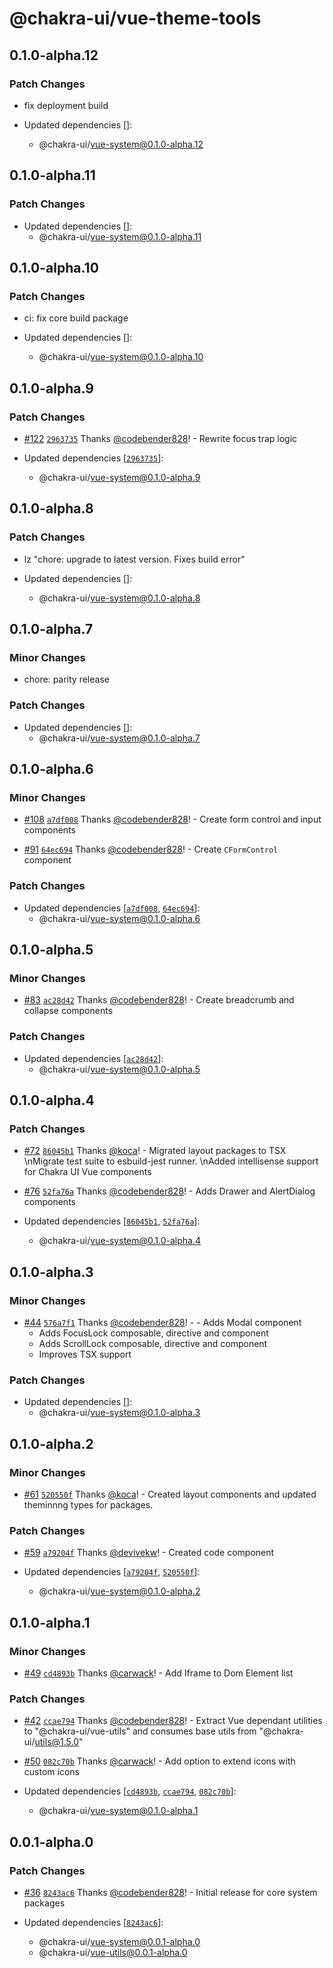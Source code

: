 # @chakra-ui/vue-theme-tools

## 0.1.0-alpha.12

### Patch Changes

- fix deployment build

- Updated dependencies []:
  - @chakra-ui/vue-system@0.1.0-alpha.12

## 0.1.0-alpha.11

### Patch Changes

- Updated dependencies []:
  - @chakra-ui/vue-system@0.1.0-alpha.11

## 0.1.0-alpha.10

### Patch Changes

- ci: fix core build package

- Updated dependencies []:
  - @chakra-ui/vue-system@0.1.0-alpha.10

## 0.1.0-alpha.9

### Patch Changes

- [#122](https://github.com/chakra-ui/chakra-ui-vue-next/pull/122) [`2963735`](https://github.com/chakra-ui/chakra-ui-vue-next/commit/29637355d6e37257e7ce43c10851049aba229359) Thanks [@codebender828](https://github.com/codebender828)! - Rewrite focus trap logic

- Updated dependencies [[`2963735`](https://github.com/chakra-ui/chakra-ui-vue-next/commit/29637355d6e37257e7ce43c10851049aba229359)]:
  - @chakra-ui/vue-system@0.1.0-alpha.9

## 0.1.0-alpha.8

### Patch Changes

- lz "chore: upgrade to latest version. Fixes build error"

- Updated dependencies []:
  - @chakra-ui/vue-system@0.1.0-alpha.8

## 0.1.0-alpha.7

### Minor Changes

- chore: parity release

### Patch Changes

- Updated dependencies []:
  - @chakra-ui/vue-system@0.1.0-alpha.7

## 0.1.0-alpha.6

### Minor Changes

- [#108](https://github.com/chakra-ui/chakra-ui-vue-next/pull/108) [`a7df008`](https://github.com/chakra-ui/chakra-ui-vue-next/commit/a7df008af57158fbd9240645d4177cf862ca764d) Thanks [@codebender828](https://github.com/codebender828)! - Create form control and input components

* [#91](https://github.com/chakra-ui/chakra-ui-vue-next/pull/91) [`64ec694`](https://github.com/chakra-ui/chakra-ui-vue-next/commit/64ec694a67bf0932ad8d7569cf4347cd1da48513) Thanks [@codebender828](https://github.com/codebender828)! - Create `CFormControl` component

### Patch Changes

- Updated dependencies [[`a7df008`](https://github.com/chakra-ui/chakra-ui-vue-next/commit/a7df008af57158fbd9240645d4177cf862ca764d), [`64ec694`](https://github.com/chakra-ui/chakra-ui-vue-next/commit/64ec694a67bf0932ad8d7569cf4347cd1da48513)]:
  - @chakra-ui/vue-system@0.1.0-alpha.6

## 0.1.0-alpha.5

### Minor Changes

- [#83](https://github.com/chakra-ui/chakra-ui-vue-next/pull/83) [`ac28d42`](https://github.com/chakra-ui/chakra-ui-vue-next/commit/ac28d4217c3afb83383801316876f982163c5f5c) Thanks [@codebender828](https://github.com/codebender828)! - Create breadcrumb and collapse components

### Patch Changes

- Updated dependencies [[`ac28d42`](https://github.com/chakra-ui/chakra-ui-vue-next/commit/ac28d4217c3afb83383801316876f982163c5f5c)]:
  - @chakra-ui/vue-system@0.1.0-alpha.5

## 0.1.0-alpha.4

### Patch Changes

- [#72](https://github.com/chakra-ui/chakra-ui-vue-next/pull/72) [`86045b1`](https://github.com/chakra-ui/chakra-ui-vue-next/commit/86045b1c34a21c05f93015489a461887beffee27) Thanks [@koca](https://github.com/koca)! - Migrated layout packages to TSX \nMigrate test suite to esbuild-jest runner. \nAdded intellisense support for Chakra UI Vue components

* [#76](https://github.com/chakra-ui/chakra-ui-vue-next/pull/76) [`52fa76a`](https://github.com/chakra-ui/chakra-ui-vue-next/commit/52fa76ab461cf53ac619bcab0e591fe525a7a30b) Thanks [@codebender828](https://github.com/codebender828)! - Adds Drawer and AlertDialog components

* Updated dependencies [[`86045b1`](https://github.com/chakra-ui/chakra-ui-vue-next/commit/86045b1c34a21c05f93015489a461887beffee27), [`52fa76a`](https://github.com/chakra-ui/chakra-ui-vue-next/commit/52fa76ab461cf53ac619bcab0e591fe525a7a30b)]:
  - @chakra-ui/vue-system@0.1.0-alpha.4

## 0.1.0-alpha.3

### Minor Changes

- [#44](https://github.com/chakra-ui/chakra-ui-vue-next/pull/44) [`576a7f1`](https://github.com/chakra-ui/chakra-ui-vue-next/commit/576a7f12c179852ebfd9ee1905764357d7698dd6) Thanks [@codebender828](https://github.com/codebender828)! - - Adds Modal component
  - Adds FocusLock composable, directive and component
  - Adds ScrollLock composable, directive and component
  - Improves TSX support

### Patch Changes

- Updated dependencies []:
  - @chakra-ui/vue-system@0.1.0-alpha.3

## 0.1.0-alpha.2

### Minor Changes

- [#61](https://github.com/chakra-ui/chakra-ui-vue-next/pull/61) [`520550f`](https://github.com/chakra-ui/chakra-ui-vue-next/commit/520550f0a233af45d83a5dd49907646422b39eb9) Thanks [@koca](https://github.com/koca)! - Created layout components and updated theminnng types for packages.

### Patch Changes

- [#59](https://github.com/chakra-ui/chakra-ui-vue-next/pull/59) [`a79204f`](https://github.com/chakra-ui/chakra-ui-vue-next/commit/a79204f8a6786fdb6456632350480a14e17ad345) Thanks [@devivekw](https://github.com/devivekw)! - Created code component

- Updated dependencies [[`a79204f`](https://github.com/chakra-ui/chakra-ui-vue-next/commit/a79204f8a6786fdb6456632350480a14e17ad345), [`520550f`](https://github.com/chakra-ui/chakra-ui-vue-next/commit/520550f0a233af45d83a5dd49907646422b39eb9)]:
  - @chakra-ui/vue-system@0.1.0-alpha.2

## 0.1.0-alpha.1

### Minor Changes

- [#49](https://github.com/chakra-ui/chakra-ui-vue-next/pull/49) [`cd4893b`](https://github.com/chakra-ui/chakra-ui-vue-next/commit/cd4893b6a27df39b59066c6e1d714b3830cf41bd) Thanks [@carwack](https://github.com/carwack)! - Add Iframe to Dom Element list

### Patch Changes

- [#42](https://github.com/chakra-ui/chakra-ui-vue-next/pull/42) [`ccae794`](https://github.com/chakra-ui/chakra-ui-vue-next/commit/ccae794937096c98b50dd5b72ac21856bd0e0e67) Thanks [@codebender828](https://github.com/codebender828)! - Extract Vue dependant utilities to "@chakra-ui/vue-utils" and consumes base utils from "@chakra-ui/utils@1.5.0"

* [#50](https://github.com/chakra-ui/chakra-ui-vue-next/pull/50) [`082c70b`](https://github.com/chakra-ui/chakra-ui-vue-next/commit/082c70b03bd0e07704e1285592f515b3a43073b4) Thanks [@carwack](https://github.com/carwack)! - Add option to extend icons with custom icons

* Updated dependencies [[`cd4893b`](https://github.com/chakra-ui/chakra-ui-vue-next/commit/cd4893b6a27df39b59066c6e1d714b3830cf41bd), [`ccae794`](https://github.com/chakra-ui/chakra-ui-vue-next/commit/ccae794937096c98b50dd5b72ac21856bd0e0e67), [`082c70b`](https://github.com/chakra-ui/chakra-ui-vue-next/commit/082c70b03bd0e07704e1285592f515b3a43073b4)]:
  - @chakra-ui/vue-system@0.1.0-alpha.1

## 0.0.1-alpha.0

### Patch Changes

- [#36](https://github.com/chakra-ui/chakra-ui-vue-next/pull/36) [`8243ac6`](https://github.com/chakra-ui/chakra-ui-vue-next/commit/8243ac6cdc1ef47e56b3ec2f4635f44396273ee8) Thanks [@codebender828](https://github.com/codebender828)! - Initial release for core system packages

- Updated dependencies [[`8243ac6`](https://github.com/chakra-ui/chakra-ui-vue-next/commit/8243ac6cdc1ef47e56b3ec2f4635f44396273ee8)]:
  - @chakra-ui/vue-system@0.0.1-alpha.0
  - @chakra-ui/vue-utils@0.0.1-alpha.0
